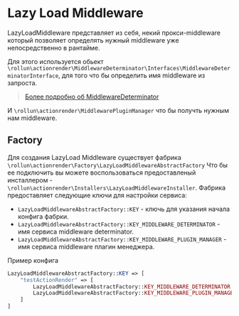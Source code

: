 # Lazy Load Middleware
LazyLoadMiddleware представляет из себя, некий прокси-middleware который
позволяет определять нужный middleware уже непосредственно в рантайме.

Для этого используется обьект `\rollun\actionrender\MiddlewareDeterminator\Interfaces\MiddlewareDeterminatorInterface`,
для того что бы определить имя middleware из запроста.
> [Более подробно об MiddlewareDeterminator](./MiddlewareDetermitaor.md)

И `\rollun\actionrender\MiddlewarePluginManager` что бы получть нужным нам middleware.

## Factory
Для создания LazyLoad Middleware существует фабрика `\rollun\actionrender\Factory\LazyLoadMiddlewareAbstractFactory`
Что бы ее подключить вы можете воспользоваться предоставленый инсталлером - `\rollun\actionrender\Installers\LazyLoadMiddlewareInstaller`.
Фабрика предоставляет следующие ключи для настройки сервиса:
* `LazyLoadMiddlewareAbstractFactory::KEY` - ключь для указания начала конфига фабрки.
* `LazyLoadMiddlewareAbstractFactory::KEY_MIDDLEWARE_DETERMINATOR` - имя сервиса middleware determinator.
* `LazyLoadMiddlewareAbstractFactory::KEY_MIDDLEWARE_PLUGIN_MANAGER` - имя сервиса middleware плагин менеджера.

Пример конфига
```php
LazyLoadMiddlewareAbstractFactory::KEY => [
    "testActionRender" => [
        LazyLoadMiddlewareAbstractFactory::KEY_MIDDLEWARE_DETERMINATOR => "testMiddlewareDeterminator",
        LazyLoadMiddlewareAbstractFactory::KEY_MIDDLEWARE_PLUGIN_MANAGER => \rollun\actionrender\MiddlewarePluginManager,
    ]
]
```
